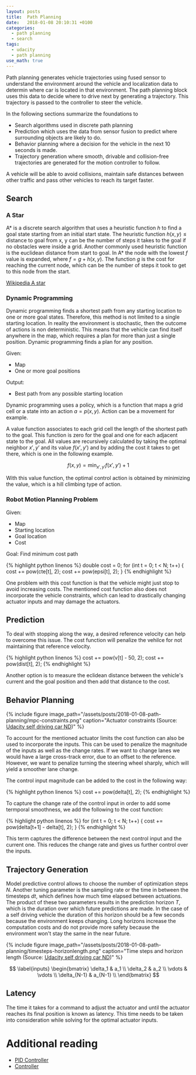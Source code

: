 ```yaml
---
layout: posts
title:  Path Planning
date:   2018-01-08 20:10:31 +0100
categories:
  - path planning
  - search
tags:
  - udacity
  - path planning
use_math: true
---
```



Path planning generates vehicle trajectories using fused sensor to understand the environment around the vehicle
and localization data to determin where car is located in that environment. The path planning block uses
this data to decide where to drive next by generating a trajectory. This trajectory is passed to the controller to steer the vehicle.

In the following sections summarize the foundations to
- Search algorithms used in discrete path planning
- Prediction which uses the data from sensor fusion to predict where surrounding objects are likely to do.
- Behavior planning where a decision for the vehicle in the next 10 seconds is made.
- Trajectory generation where smooth, drivable and collision-free trajectories are generated for the motion controller to follow.

A vehicle will be able to avoid collisions, maintain safe distances between other traffic and pass other vehicles to reach its target faster.

## Search

### A Star

A* is a discrete search algorithm that uses a heuristic function $h$ to find a goal state starting from an initial start state.
The heuristic function $h(x,y) \leq \text{distance to goal from x, y}$ can be the number of steps it takes to the goal if no obstacles were inside a grid.
Another commonly used heuristic function is the euclidean distance from start to goal.
In A* the node with the lowest $f$ value is expanded, where $f = g + h(x,y)$.
The function $g$ is the cost for reaching the current node, which can be the number of steps it took to get to this node from the start.

[Wikipedia A star](https://en.wikipedia.org/wiki/A*_search_algorithm#Pseudocode)

### Dynamic Programming

Dynamic programming finds a shortest path from any starting location to one or more goal states.
Therefore, this method is not limited to a single starting location.
In reality the environment is stochastic, then the outcome of actions is non deterministic.
This means that the vehicle can find itself anywhere in the map, which requires a plan for more than just a single position.
Dynamic programming finds a plan for any position.

Given:
- Map
- One or more goal positions

Output:
- Best path from any possible starting location

Dynamic programming uses a policy, which is a function that maps a grid cell or a state into an action $a = p(x,y)$.
Action can be a movement for example.

A value function associates to each grid cell the length of the shortest path to the goal.
This function is zero for the goal and one for each adjacent state to the goal.
All values are recursively calculated by taking the optimal neighbor $x', y'$
and its value $f(x', y')$ and by adding the cost it takes to get there, which is one in the following example.

$$
f(x,y) = \min_{x', y'} f(x', y') + 1
$$

With this value function, the optimal control action is obtained by minimizing the value, which is a hill climbing type of action.


### Robot Motion Planning Problem

Given:
- Map
- Starting location
- Goal location
- Cost

Goal: Find minimum cost path

{% highlight python linenos %}
double cost = 0;
for (int t = 0; t < N; t++) {
    cost += pow(cte[t], 2);
    cost += pow(epsi[t], 2);
}
{% endhighlight %}

One problem with this cost function is that the vehicle might just stop to avoid increasing costs.
The mentioned cost function also does not incorporate the vehicle constraints, which can lead to drastically
changing actuator inputs and may damage the actuators.

## Prediction

To deal with stopping along the way, a desired reference velocity can help to overcome this issue.
The cost function will penalize the vehilce for not maintaining that reference velocity.

{% highlight python linenos %}
cost += pow(v[t] - 50, 2);
cost += pow(dist[t], 2);
{% endhighlight %}

Another option is to measure the eclidean distance between the vehicle's current and the goal position and then add that distance to the cost.

## Behavior Planning


{% include figure image_path="/assets/posts/2018-01-08-path-planning/mpc-constraints.png" caption="Actuator constraints (Source: [Udacity self driving car ND](https://classroom.udacity.com/nanodegrees/nd013/parts/40f38239-66b6-46ec-ae68-03afd8a601c8/modules/f1820894-8322-4bb3-81aa-b26b3c6dcbaf/lessons/338b458f-7ebf-449c-9ad1-611eb933b076/concepts/5df9cd1c-b111-48e5-857c-7547f82dac0c))" %}

To account for the mentioned actuator limits the cost function can also be used to incorporate the inputs.
This can be used to penalize the magnitude of the inputs as well as the change rates.
If we want to change lanes we would have a large cross-track error, due to an offset to the reference.
However, we want to penalize turning the steering wheel sharply, which will yield a smoother lane change.

The control input magnitude can be added to the cost in the following way:

{% highlight python linenos %}
cost += pow(delta[t], 2);
{% endhighlight %}

To capture the change rate of the control input in order to add some termporal smoothness, we add the following to the cost function:

{% highlight python linenos %}
for (int t = 0; t < N; t++) {
    cost += pow(delta[t+1] - delta[t], 2);
}
{% endhighlight %}

This term captures the difference between the next control input and the current one. This reduces the change rate and gives us further control over the inputs.


## Trajectory Generation

Model predictive control allows to choose the number of optimization steps $N$.
Another tuning parameter is the sampling rate or the time in between the timesteps $dt$, which defines how much time elapsed between actuations.
The product of these two parameters results in the prediction horizon $T$, which is the duration over which future predictions are made.
In the case of a self driving vehicle the duration of this horizon should be a few seconds because the environment keeps changing.
Long horizons increase the computation costs and do not provide more safety because the environment won't stay the same in the near future.

{% include figure image_path="/assets/posts/2018-01-08-path-planning/timesteps-horizonlength.png" caption="Time steps and horizon length (Source: [Udacity self driving car ND](https://classroom.udacity.com/nanodegrees/nd013/parts/40f38239-66b6-46ec-ae68-03afd8a601c8/modules/f1820894-8322-4bb3-81aa-b26b3c6dcbaf/lessons/338b458f-7ebf-449c-9ad1-611eb933b076/concepts/00154b2e-bc08-4d00-b47e-c4209e3bbdc7))" %}

$$
\label{inputs}
\begin{bmatrix}
\delta_1 & a_1 \\
\delta_2 & a_2 \\
\vdots & \vdots \\
\delta_{N-1} & a_{N-1} \\
\end{bmatrix}
$$

## Latency

The time it takes for a command to adjust the actuator and until the actuator reaches its final position is known as latency.
This time needs to be taken into consideration while solving for the optimal actuator inputs.

# Additional reading

- [PID Controller](https://en.wikipedia.org/wiki/PID_controller)
- [Controller](https://de.wikipedia.org/wiki/Regler)
